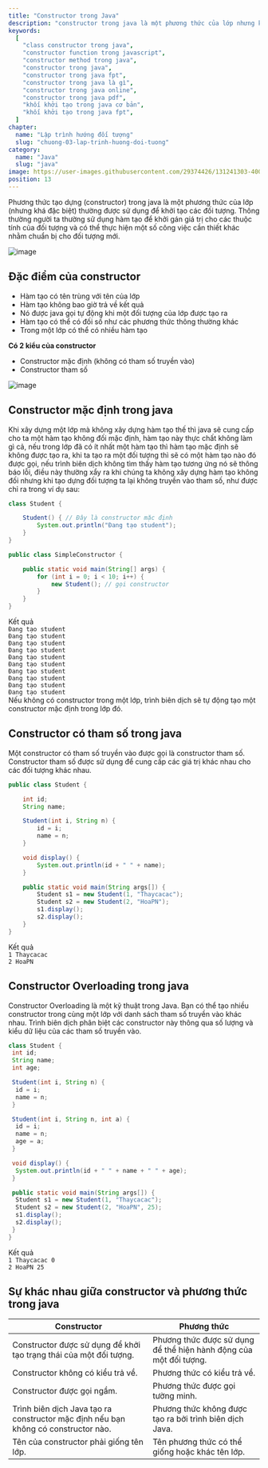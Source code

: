 ```yaml
---
title: "Constructor trong Java"
description: "constructor trong java là một phương thức của lớp nhưng khá đặc biệt và thường được sử dụng để khởi tạo các đối tượng"
keywords:
  [
    "class constructor trong java",
    "constructor function trong javascript",
    "constructor method trong java",
    "constructor trong java",
    "constructor trong java fpt",
    "constructor trong java là gì",
    "constructor trong java online",
    "constructor trong java pdf",
    "khối khởi tạo trong java cơ bản",
    "khối khởi tạo trong java fpt",
  ]
chapter:
  name: "Lập trình hướng đối tượng"
  slug: "chuong-03-lap-trinh-huong-doi-tuong"
category:
  name: "Java"
  slug: "java"
image: https://user-images.githubusercontent.com/29374426/131241303-40011fad-8ec9-408e-9590-ddafd7c43734.png
position: 13
---
```


Phương thức tạo dựng (constructor) trong java là một phương thức của lớp (nhưng khá đặc biệt) thường được sử dụng để khởi tạo các đối tượng. Thông thường người ta thường sử dụng hàm tạo để khởi gán giá trị cho các thuộc tính của đối tượng và có thể thực hiện một số công việc cần thiết khác nhằm chuẩn bị cho đối tượng mới.

![image](https://user-images.githubusercontent.com/29374426/131241303-40011fad-8ec9-408e-9590-ddafd7c43734.png)

## Đặc điểm của constructor

- Hàm tạo có tên trùng với tên của lớp
- Hàm tạo không bao giờ trả về kết quả
- Nó được java gọi tự động khi một đối tượng của lớp được tạo ra
- Hàm tạo có thể có đối số như các phương thức thông thường khác
- Trong một lớp có thể có nhiều hàm tạo

**Có 2 kiểu của constructor**

- Constructor mặc định (không có tham số truyền vào)
- Constructor tham số

![image](https://user-images.githubusercontent.com/29374426/131241310-2a6f2b11-33e8-4898-8639-6066f3b3c7fa.png)

## Constructor mặc định trong java

Khi xây dựng một lớp mà không xây dựng hàm tạo thế thì java sẽ cung cấp cho ta một hàm tạo không đối mặc định, hàm tạo này thực chất không làm gì cả, nếu trong lớp đã có ít nhất một hàm tạo thì hàm tạo mặc định sẽ không được tạo ra, khi ta tạo ra một đối tượng thì sẽ có một hàm tạo nào đó được gọi, nếu trình biên dịch không tìm thấy hàm tạo tương ứng nó sẽ thông báo lỗi, điều này thường xẩy ra khi chúng ta không xây dựng hàm tạo không đối nhưng khi tạo dựng đối tượng ta lại không truyền vào tham số, như được chỉ ra trong ví dụ sau:

<div class="example"></div>

```java
class Student {

    Student() { // Đây là constructor mặc định
        System.out.println("Đang tạo student");
    }
}

public class SimpleConstructor {

    public static void main(String[] args) {
        for (int i = 0; i < 10; i++) {
            new Student(); // gọi constructor
        }
    }
}
```

<div class="window">
  <div class="window-header">
    <div class="action-buttons"></div>
    <span class="title-popup">Kết quả</span>
  </div>
  <div class="window-body">
    <code>Đang tạo student</code><br/>
  <code>Đang tạo student</code><br/>
  <code>Đang tạo student</code><br/>
  <code>Đang tạo student</code><br/>
  <code>Đang tạo student</code><br/>
  <code>Đang tạo student</code><br/>
  <code>Đang tạo student</code><br/>
  <code>Đang tạo student</code><br/>
  <code>Đang tạo student</code><br/>
  <code>Đang tạo student</code>
  </div>
</div>

<div class="note">
  Nếu không có constructor trong một lớp, trình biên dịch sẽ tự động tạo một constructor mặc định trong lớp đó.
</div>

## Constructor có tham số trong java

Một constructor có tham số truyền vào được gọi là constructor tham số. Constructor tham số được sử dụng để cung cấp các giá trị khác nhau cho các đối tượng khác nhau.

<div class="example"></div>

```java
public class Student {

    int id;
    String name;

    Student(int i, String n) {
        id = i;
        name = n;
    }

    void display() {
        System.out.println(id + " " + name);
    }

    public static void main(String args[]) {
        Student s1 = new Student(1, "Thaycacac");
        Student s2 = new Student(2, "HoaPN");
        s1.display();
        s2.display();
    }
}
```

<div class="window">
  <div class="window-header">
    <div class="action-buttons"></div>
    <span class="title-popup">Kết quả</span>
  </div>
  <div class="window-body">
    <code>1 Thaycacac</code><br/>
    <code>2 HoaPN</code>
  </div>
</div>

## Constructor Overloading trong java

Constructor Overloading là một kỹ thuật trong Java. Bạn có thể tạo nhiều constructor trong cùng một lớp với danh sách tham số truyền vào khác nhau. Trình biên dịch phân biệt các constructor này thông qua số lượng và kiểu dữ liệu của các tham số truyền vào.

<div class="example"></div>

```java
class Student {
 int id;
 String name;
 int age;

 Student(int i, String n) {
  id = i;
  name = n;
 }

 Student(int i, String n, int a) {
  id = i;
  name = n;
  age = a;
 }

 void display() {
  System.out.println(id + " " + name + " " + age);
 }

 public static void main(String args[]) {
  Student s1 = new Student(1, "Thaycacac");
  Student s2 = new Student(2, "HoaPN", 25);
  s1.display();
  s2.display();
 }
}
```

<div class="window">
  <div class="window-header">
    <div class="action-buttons"></div>
    <span class="title-popup">Kết quả</span>
  </div>
  <div class="window-body">
    <code>1 Thaycacac 0</code><br/>
    <code>2 HoaPN 25</code>
  </div>
</div>

## Sự khác nhau giữa constructor và phương thức trong java

| Constructor | Phương thức |
| --- | --- |
| Constructor được sử dụng để khởi tạo trạng thái của một đối tượng. | Phương thức được sử dụng để thể hiện hành động của một đối tượng. |
| Constructor không có kiểu trả về. | Phương thức có kiểu trả về. |
| Constructor được gọi ngầm. | Phương thức được gọi tường minh. |
| Trình biên dịch Java tạo ra constructor mặc định nếu bạn không có constructor nào. | Phương thức không được tạo ra bởi trình biên dịch Java. |
| Tên của constructor phải giống tên lớp. | Tên phương thức có thể giống hoặc khác tên lớp. |
